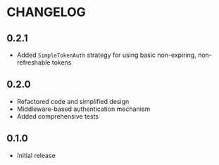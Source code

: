 # CHANGELOG

## 0.2.1

* Added `SimpleTokenAuth` strategy for using basic non-expiring, non-refreshable tokens

## 0.2.0

* Refactored code and simplified design
* Middleware-based authentication mechanism
* Added comprehensive tests

## 0.1.0

* Initial release
